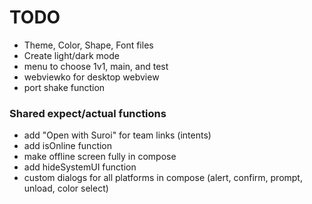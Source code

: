 # TODO
* Theme, Color, Shape, Font files
* Create light/dark mode
* menu to choose 1v1, main, and test
* webviewko for desktop webview
* port shake function
### Shared expect/actual functions
* add "Open with Suroi" for team links (intents)
* add isOnline function
* make offline screen fully in compose
* add hideSystemUI function
* custom dialogs for all platforms in compose (alert, confirm, prompt, unload, color select)
